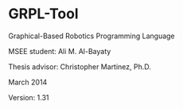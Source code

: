 # GRPL-Tool
Graphical-Based Robotics Programming Language

MSEE student:    Ali M. Al-Bayaty

Thesis advisor:  Christopher Martinez, Ph.D.

March 2014

Version: 1.31

#
